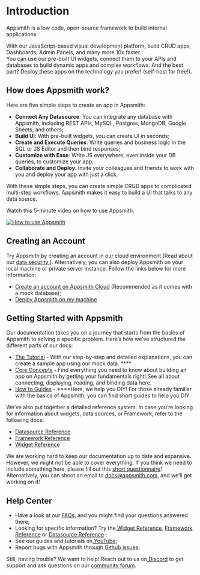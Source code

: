 # Introduction

Appsmith is a low code, open-source framework to build internal applications.

With our JavaScript-based visual development platform, build CRUD apps, Dashboards, Admin Panels, and many more 10x faster.   
You can use our pre-built UI widgets, connect them to your APIs and databases to build dynamic apps and complex workflows. And the best part? Deploy these apps on the technology you prefer! \(self-host for free!\).

## How does Appsmith work?

Here are five simple steps to create an app in Appsmith:

* **Connect Any Datasource**: You can integrate any database with Appsmith, including REST APIs, MySQL, Postgres, MongoDB, Google Sheets, and others;
* **Build UI**: With pre-built widgets, you can create UI in seconds;
* **Create and Execute Queries**: Write queries and business logic in the SQL or JS Editor and then bind responses;
* **Customize with Ease**: Write JS everywhere, even inside your DB queries, to customize your app;
* **Collaborate and Deploy**: Invite your colleagues and friends to work with you and deploy your app with just a click.

With these simple steps, you can create simple CRUD apps to complicated multi-step workflows. Appsmith makes it easy to build a UI that talks to any data source. 

Watch this 5-minute video on how to use Appsmith.

[![How to use Appsmith](https://img.youtube.com/vi/mzqK0QIZRLs/hqdefault.jpg)](https://www.youtube.com/watch?v=mzqK0QIZRLs&feature=youtu.be)

## Creating an Account

Try Appsmith by creating an account in our cloud environment \(Read about our [data security.](faq.md#what-type-of-data-security-does-appsmith-provide)\). Alternatively, you can also deploy Appsmith on your local machine or private server instance. Follow the links below for more information:  


* [Create an account on Appsmith Cloud](https://app.appsmith.com)  \(Recommended as it comes with a mock database\);
* [Deploy Appsmith on my machine](setup/) 

## Getting Started with Appsmith

Our documentation takes you on a journey that starts from the basics of Appsmith to solving a specific problem. Here’s how we’ve structured the different parts of our docs: 

* [The Tutorial](tutorials/) - With our step-by-step and detailed explanations, you can create a sample app using our mock data. ****
* [Core Concepts](core-concepts/connecting-to-data-sources/) - Find everything you need to know about building an app on Appsmith by getting your fundamentals right! See all about connecting, displaying, reading, and binding data here.
* [How to Guides](how-to-guides/) -  ****Here, we help you DIY! For those already familiar with the basics of Appsmith, you can find short guides to help you DIY. 

We’ve also put together a detailed reference system. In case you’re looking for information about widgets, data sources, or Framework, refer to the following docs:

* [Datasource Reference](core-concepts/connecting-to-data-sources/connecting-to-databases.md#supported-databases)
* [Framework Reference](core-concepts/writing-code/appsmith-framework.md)
* [Widget Reference](core-concepts/displaying-data-read/#widgets)

We are working hard to keep our documentation up to date and expansive. However, we might not be able to cover everything. If you think we need to include something here, please fill out this [short questionnaire](https://e1fms9m33tg.typeform.com/to/fRiiqHPt)! Alternatively, you can shoot an email to [docs@appsmith.com](mailto:docs@appsmith.com), and we’ll get working on it!   


## Help Center

* Have a look at our [FAQs](https://docs.appsmith.com/faq), and you might find your questions answered there;
* Looking for specific information? Try the[ Widget Reference](https://docs.appsmith.com/widget-reference), [Framework Reference](https://docs.appsmith.com/function-reference) or [Datasource Reference](https://docs.appsmith.com/core-concepts/connecting-to-data-sources/connecting-to-databases#supported-databases)  ;
* See our guides and tutorials on[ YouTube](https://www.youtube.com/appsmith);
* Report bugs with Appsmith through[ Github issues](https://github.com/appsmithorg/appsmith/issues).

Still, having trouble? We want to help! Reach out to us on[ Discord](https://discord.com/invite/rBTTVJp) to get support and ask questions on our [community forum](https://community.appsmith.com/).  


